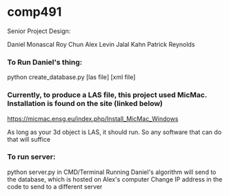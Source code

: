 # comp491
Senior Project Design: 

Daniel Monascal
Roy Chun
Alex Levin
Jalal Kahn
Patrick Reynolds

### To Run Daniel's thing:
python create_database.py [las file] [xml file]

### Currently, to produce a LAS file, this project used MicMac. Installation is found on the site (linked below)
https://micmac.ensg.eu/index.php/Install_MicMac_Windows

As long as your 3d object is LAS, it should run. So any software that can do that will suffice

### To run server:
python server.py in CMD/Terminal
Running Daniel's algorithm will send to the database, which is hosted on Alex's computer
Change IP address in the code to send to a different server
